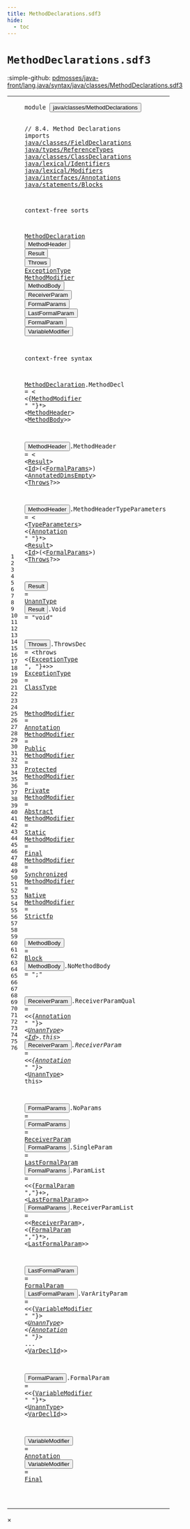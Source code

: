 ```yaml
---
title: MethodDeclarations.sdf3
hide:
  - toc
---
```


# `MethodDeclarations.sdf3`

:simple-github: [pdmosses/java-front/lang.java/syntax/java/classes/MethodDeclarations.sdf3]

[pdmosses/java-front/lang.java/syntax/java/classes/MethodDeclarations.sdf3]: https://github.com/pdmosses/java-front/blob/master/lang.java/syntax/java/classes/MethodDeclarations.sdf3 "The source file on GitHub"

<div class="sdf3"><table class="highlighttable"><tbody><tr><td class="linenos"><div class="linenodiv"><pre><span></span>1
2
3
4
5
6
7
8
9
10
11
12
13
14
15
16
17
18
19
20
21
22
23
24
25
26
27
28
29
30
31
32
33
34
35
36
37
38
39
40
41
42
43
44
45
46
47
48
49
50
51
52
53
54
55
56
57
58
59
60
61
62
63
64
65
66
67
68
69
70
71
72
73
74
75
76
</pre></div></td>
<td class="code"><pre><code><span class="keyword">module</span> <button class="modal-open" id="java/classes/MethodDeclarations_1_8" title="a definition with multiple references" data-urls="../ClassDeclarations.sdf3/#java/classes/MethodDeclarations line 11_3; ../ConstructorDeclarations.sdf3/#java/classes/MethodDeclarations line 9_3; ../Main.sdf3/#java/classes/MethodDeclarations line 8_3; ../../expressions/LambdaExpressions.sdf3/#java/classes/MethodDeclarations line 8_3; ../../interfaces/InterfaceMethodDeclarations.sdf3/#java/classes/MethodDeclarations line 7_3; ../../statements/LocalVariableDeclarations.sdf3/#java/classes/MethodDeclarations line 7_3; ../../statements/Statements.sdf3/#java/classes/MethodDeclarations line 7_3">java/classes/MethodDeclarations</button>

<span class="layout">// 8.4. Method Declarations</span>
<span class="keyword">imports</span>
  <a href="../FieldDeclarations.sdf3/#java/classes/FieldDeclarations_1_8" id="java/classes/FieldDeclarations_5_3" title="a reference to a single-file definition">java/classes/FieldDeclarations</a>
  <a href="../../types/ReferenceTypes.sdf3/#java/types/ReferenceTypes_1_8" id="java/types/ReferenceTypes_6_3" title="a reference to a single-file definition">java/types/ReferenceTypes</a>
  <a href="../ClassDeclarations.sdf3/#java/classes/ClassDeclarations_1_8" id="java/classes/ClassDeclarations_7_3" title="a reference to a single-file definition">java/classes/ClassDeclarations</a>
  <a href="../../lexical/Identifiers.sdf3/#java/lexical/Identifiers_1_8" id="java/lexical/Identifiers_8_3" title="a reference to a single-file definition">java/lexical/Identifiers</a>
  <a href="../../lexical/Modifiers.sdf3/#java/lexical/Modifiers_1_8" id="java/lexical/Modifiers_9_3" title="a reference to a single-file definition">java/lexical/Modifiers</a>
  <a href="../../interfaces/Annotations.sdf3/#java/interfaces/Annotations_1_8" id="java/interfaces/Annotations_10_3" title="a reference to a single-file definition">java/interfaces/Annotations</a>
  <a href="../../statements/Blocks.sdf3/#java/statements/Blocks_1_8" id="java/statements/Blocks_11_3" title="a reference to a single-file definition">java/statements/Blocks</a>

<span class="keyword">context-free sorts</span>

  <a href="../ClassDeclarations.sdf3/#MethodDeclaration_64_28" id="MethodDeclaration_15_3" title="a definition with a single reference">MethodDeclaration</a>
  <button class="modal-open" id="MethodHeader_16_3" title="a definition with multiple references" data-urls="#MethodHeader line 31_28; ../../interfaces/InterfaceMethodDeclarations.sdf3/#MethodHeader line 18_37">MethodHeader</button>
  <button class="modal-open" id="Result_17_3" title="a definition with multiple references" data-urls="#Result line 34_4, 37_41">Result</button>
  <button class="modal-open" id="Throws_18_3" title="a definition with multiple references" data-urls="#Throws line 34_55, 37_71; ../ConstructorDeclarations.sdf3/#Throws line 25_72">Throws</button>
  <a href="#ExceptionType_42_32" id="ExceptionType_19_3" title="a definition with a single reference">ExceptionType</a>
  <a href="#MethodModifier_31_5" id="MethodModifier_20_3" title="a definition with a single reference">MethodModifier</a>
  <button class="modal-open" id="MethodBody_21_3" title="a definition with multiple references" data-urls="#MethodBody line 31_43; ../../interfaces/InterfaceMethodDeclarations.sdf3/#MethodBody line 18_52">MethodBody</button>
  <button class="modal-open" id="ReceiverParam_22_3" title="a definition with multiple references" data-urls="#ReceiverParam line 63_36, 66_38">ReceiverParam</button>
  <button class="modal-open" id="FormalParams_23_3" title="a definition with multiple references" data-urls="#FormalParams line 34_18, 37_55; ../ConstructorDeclarations.sdf3/#FormalParams line 25_56; ../../expressions/LambdaExpressions.sdf3/#FormalParams line 20_45">FormalParams</button>
  <button class="modal-open" id="LastFormalParam_24_3" title="a definition with multiple references" data-urls="#LastFormalParam line 64_36, 65_60, 66_77">LastFormalParam</button>
  <button class="modal-open" id="FormalParam_25_3" title="a definition with multiple references" data-urls="#FormalParam line 65_39, 66_56, 68_28">FormalParam</button>
  <button class="modal-open" id="VariableModifier_26_3" title="a definition with multiple references" data-urls="#VariableModifier line 69_38, 71_32; ../../statements/LocalVariableDeclarations.sdf3/#VariableModifier line 19_5; ../../statements/Statements.sdf3/#VariableModifier line 42_30, 45_25, 106_40, 128_26">VariableModifier</button>

<span class="keyword">context-free syntax</span>
  
  <a href="../ClassDeclarations.sdf3/#MethodDeclaration_64_28" id="MethodDeclaration_30_3" title="a definition with a single reference">MethodDeclaration</a>.<span class="cons_Constructor"><span id="MethodDecl_30_21" title="a definition with no references">MethodDecl</span></span> = &lt;
  &lt;{<a href="#MethodModifier_20_3" id="MethodModifier_31_5" title="a reference to a single-file definition">MethodModifier</a> <span class="cons_Lit">" "</span>}*&gt; &lt;<a href="#MethodHeader_16_3" id="MethodHeader_31_28" title="a reference to a single-file definition">MethodHeader</a>&gt; &lt;<a href="#MethodBody_21_3" id="MethodBody_31_43" title="a reference to a single-file definition">MethodBody</a>&gt;&gt;
  
  <button class="modal-open" id="MethodHeader_33_3" title="a definition with multiple references" data-urls="#MethodHeader line 31_28; ../../interfaces/InterfaceMethodDeclarations.sdf3/#MethodHeader line 18_37">MethodHeader</button>.<span class="cons_Constructor"><span id="MethodHeader_33_16" title="a definition with no references">MethodHeader</span></span> = &lt;
  &lt;<a href="#Result_17_3" id="Result_34_4" title="a reference to a single-file definition">Result</a>&gt; &lt;<a href="../../lexical/Identifiers.sdf3/#Id_15_3" id="Id_34_13" title="a reference to a single-file definition">Id</a>&gt;<span class="cons_String">(</span>&lt;<a href="#FormalParams_23_3" id="FormalParams_34_18" title="a reference to a single-file definition">FormalParams</a>&gt;<span class="cons_String">)</span> &lt;<a href="../../types/ReferenceTypes.sdf3/#AnnotatedDimsEmpty_18_3" id="AnnotatedDimsEmpty_34_34" title="a reference to a single-file definition">AnnotatedDimsEmpty</a>&gt; &lt;<a href="#Throws_18_3" id="Throws_34_55" title="a reference to a single-file definition">Throws</a>?&gt;&gt;
  
  <button class="modal-open" id="MethodHeader_36_3" title="a definition with multiple references" data-urls="#MethodHeader line 31_28; ../../interfaces/InterfaceMethodDeclarations.sdf3/#MethodHeader line 18_37">MethodHeader</button>.<span class="cons_Constructor"><span id="MethodHeaderTypeParameters_36_16" title="a definition with no references">MethodHeaderTypeParameters</span></span> = &lt;
  &lt;<a href="../ClassDeclarations.sdf3/#TypeParameters_25_3" id="TypeParameters_37_4" title="a reference to a single-file definition">TypeParameters</a>&gt; &lt;{<a href="../../interfaces/Annotations.sdf3/#Annotation_12_3" id="Annotation_37_22" title="a reference to a single-file definition">Annotation</a> <span class="cons_Lit">" "</span>}*&gt; &lt;<a href="#Result_17_3" id="Result_37_41" title="a reference to a single-file definition">Result</a>&gt; &lt;<a href="../../lexical/Identifiers.sdf3/#Id_15_3" id="Id_37_50" title="a reference to a single-file definition">Id</a>&gt;<span class="cons_String">(</span>&lt;<a href="#FormalParams_23_3" id="FormalParams_37_55" title="a reference to a single-file definition">FormalParams</a>&gt;<span class="cons_String">)</span> &lt;<a href="#Throws_18_3" id="Throws_37_71" title="a reference to a single-file definition">Throws</a>?&gt;&gt;
  
  <button class="modal-open" id="Result_39_3" title="a definition with multiple references" data-urls="#Result line 34_4, 37_41">Result</button> = <a href="../FieldDeclarations.sdf3/#UnannType_22_3" id="UnannType_39_12" title="a reference to a single-file definition">UnannType</a>
  <button class="modal-open" id="Result_40_3" title="a definition with multiple references" data-urls="#Result line 34_4, 37_41">Result</button>.<span class="cons_Constructor"><span id="Void_40_10" title="a definition with no references">Void</span></span> = <span class="cons_Lit">"void"</span>
  
  <button class="modal-open" id="Throws_42_3" title="a definition with multiple references" data-urls="#Throws line 34_55, 37_71; ../ConstructorDeclarations.sdf3/#Throws line 25_72">Throws</button>.<span class="cons_Constructor"><span id="ThrowsDec_42_10" title="a definition with no references">ThrowsDec</span></span> = &lt;<span class="cons_String">throws</span> &lt;{<a href="#ExceptionType_19_3" id="ExceptionType_42_32" title="a reference to a single-file definition">ExceptionType</a> <span class="cons_Lit">", "</span>}+&gt;&gt;
  <a href="#ExceptionType_42_32" id="ExceptionType_43_3" title="a definition with a single reference">ExceptionType</a>    = <a href="../../types/ReferenceTypes.sdf3/#ClassType_14_3" id="ClassType_43_22" title="a reference to a single-file definition">ClassType</a>
  
  <a href="#MethodModifier_31_5" id="MethodModifier_45_3" title="a definition with a single reference">MethodModifier</a> = <a href="../../interfaces/Annotations.sdf3/#Annotation_12_3" id="Annotation_45_20" title="a reference to a single-file definition">Annotation</a>
  <a href="#MethodModifier_31_5" id="MethodModifier_46_3" title="a definition with a single reference">MethodModifier</a> = <a href="../../lexical/Modifiers.sdf3/#Public_14_3" id="Public_46_20" title="a reference to a single-file definition">Public</a>
  <a href="#MethodModifier_31_5" id="MethodModifier_47_3" title="a definition with a single reference">MethodModifier</a> = <a href="../../lexical/Modifiers.sdf3/#Protected_13_3" id="Protected_47_20" title="a reference to a single-file definition">Protected</a>
  <a href="#MethodModifier_31_5" id="MethodModifier_48_3" title="a definition with a single reference">MethodModifier</a> = <a href="../../lexical/Modifiers.sdf3/#Private_12_3" id="Private_48_20" title="a reference to a single-file definition">Private</a>
  <a href="#MethodModifier_31_5" id="MethodModifier_49_3" title="a definition with a single reference">MethodModifier</a> = <a href="../../lexical/Modifiers.sdf3/#Abstract_8_3" id="Abstract_49_20" title="a reference to a single-file definition">Abstract</a>
  <a href="#MethodModifier_31_5" id="MethodModifier_50_3" title="a definition with a single reference">MethodModifier</a> = <a href="../../lexical/Modifiers.sdf3/#Static_15_3" id="Static_50_20" title="a reference to a single-file definition">Static</a>
  <a href="#MethodModifier_31_5" id="MethodModifier_51_3" title="a definition with a single reference">MethodModifier</a> = <a href="../../lexical/Modifiers.sdf3/#Final_10_3" id="Final_51_20" title="a reference to a single-file definition">Final</a>
  <a href="#MethodModifier_31_5" id="MethodModifier_52_3" title="a definition with a single reference">MethodModifier</a> = <a href="../../lexical/Modifiers.sdf3/#Synchronized_17_3" id="Synchronized_52_20" title="a reference to a single-file definition">Synchronized</a>
  <a href="#MethodModifier_31_5" id="MethodModifier_53_3" title="a definition with a single reference">MethodModifier</a> = <a href="../../lexical/Modifiers.sdf3/#Native_11_3" id="Native_53_20" title="a reference to a single-file definition">Native</a>
  <a href="#MethodModifier_31_5" id="MethodModifier_54_3" title="a definition with a single reference">MethodModifier</a> = <a href="../../lexical/Modifiers.sdf3/#Strictfp_16_3" id="Strictfp_54_20" title="a reference to a single-file definition">Strictfp</a>
  
  <button class="modal-open" id="MethodBody_56_3" title="a definition with multiple references" data-urls="#MethodBody line 31_43; ../../interfaces/InterfaceMethodDeclarations.sdf3/#MethodBody line 18_52">MethodBody</button>         = <a href="../../statements/Blocks.sdf3/#Block_12_3" id="Block_56_24" title="a reference to a single-file definition">Block</a>
  <button class="modal-open" id="MethodBody_57_3" title="a definition with multiple references" data-urls="#MethodBody line 31_43; ../../interfaces/InterfaceMethodDeclarations.sdf3/#MethodBody line 18_52">MethodBody</button>.<span class="cons_Constructor"><span id="NoMethodBody_57_14" title="a definition with no references">NoMethodBody</span></span> = <span class="cons_Lit">";"</span>
  
  <button class="modal-open" id="ReceiverParam_59_3" title="a definition with multiple references" data-urls="#ReceiverParam line 63_36, 66_38">ReceiverParam</button>.<span class="cons_Constructor"><span id="ReceiverParamQual_59_17" title="a definition with no references">ReceiverParamQual</span></span> = &lt;&lt;{<a href="../../interfaces/Annotations.sdf3/#Annotation_12_3" id="Annotation_59_40" title="a reference to a single-file definition">Annotation</a> <span class="cons_Lit">" "</span>}*&gt; &lt;<a href="../FieldDeclarations.sdf3/#UnannType_22_3" id="UnannType_59_59" title="a reference to a single-file definition">UnannType</a>&gt; &lt;<a href="../../lexical/Identifiers.sdf3/#Id_15_3" id="Id_59_71" title="a reference to a single-file definition">Id</a>&gt;<span class="cons_String">.this</span>&gt;
  <button class="modal-open" id="ReceiverParam_60_3" title="a definition with multiple references" data-urls="#ReceiverParam line 63_36, 66_38">ReceiverParam</button>.<span class="cons_Constructor"><span id="ReceiverParam_60_17" title="a definition with no references">ReceiverParam</span></span>     = &lt;&lt;{<a href="../../interfaces/Annotations.sdf3/#Annotation_12_3" id="Annotation_60_40" title="a reference to a single-file definition">Annotation</a> <span class="cons_Lit">" "</span>}*&gt; &lt;<a href="../FieldDeclarations.sdf3/#UnannType_22_3" id="UnannType_60_59" title="a reference to a single-file definition">UnannType</a>&gt; <span class="cons_String">this</span>&gt;

  <button class="modal-open" id="FormalParams_62_3" title="a definition with multiple references" data-urls="#FormalParams line 34_18, 37_55; ../ConstructorDeclarations.sdf3/#FormalParams line 25_56; ../../expressions/LambdaExpressions.sdf3/#FormalParams line 20_45">FormalParams</button>.<span class="cons_Constructor"><span id="NoParams_62_16" title="a definition with no references">NoParams</span></span>          = 
  <button class="modal-open" id="FormalParams_63_3" title="a definition with multiple references" data-urls="#FormalParams line 34_18, 37_55; ../ConstructorDeclarations.sdf3/#FormalParams line 25_56; ../../expressions/LambdaExpressions.sdf3/#FormalParams line 20_45">FormalParams</button>                   = <a href="#ReceiverParam_22_3" id="ReceiverParam_63_36" title="a reference to a single-file definition">ReceiverParam</a>
  <button class="modal-open" id="FormalParams_64_3" title="a definition with multiple references" data-urls="#FormalParams line 34_18, 37_55; ../ConstructorDeclarations.sdf3/#FormalParams line 25_56; ../../expressions/LambdaExpressions.sdf3/#FormalParams line 20_45">FormalParams</button>.<span class="cons_Constructor"><span id="SingleParam_64_16" title="a definition with no references">SingleParam</span></span>       = <a href="#LastFormalParam_24_3" id="LastFormalParam_64_36" title="a reference to a single-file definition">LastFormalParam</a>
  <button class="modal-open" id="FormalParams_65_3" title="a definition with multiple references" data-urls="#FormalParams line 34_18, 37_55; ../ConstructorDeclarations.sdf3/#FormalParams line 25_56; ../../expressions/LambdaExpressions.sdf3/#FormalParams line 20_45">FormalParams</button>.<span class="cons_Constructor"><span id="ParamList_65_16" title="a definition with no references">ParamList</span></span>         = &lt;&lt;{<a href="#FormalParam_25_3" id="FormalParam_65_39" title="a reference to a single-file definition">FormalParam</a> <span class="cons_Lit">","</span>}+&gt;<span class="cons_String">,</span> &lt;<a href="#LastFormalParam_24_3" id="LastFormalParam_65_60" title="a reference to a single-file definition">LastFormalParam</a>&gt;&gt;
  <button class="modal-open" id="FormalParams_66_3" title="a definition with multiple references" data-urls="#FormalParams line 34_18, 37_55; ../ConstructorDeclarations.sdf3/#FormalParams line 25_56; ../../expressions/LambdaExpressions.sdf3/#FormalParams line 20_45">FormalParams</button>.<span class="cons_Constructor"><span id="ReceiverParamList_66_16" title="a definition with no references">ReceiverParamList</span></span> = &lt;&lt;<a href="#ReceiverParam_22_3" id="ReceiverParam_66_38" title="a reference to a single-file definition">ReceiverParam</a>&gt;<span class="cons_String">,</span> &lt;{<a href="#FormalParam_25_3" id="FormalParam_66_56" title="a reference to a single-file definition">FormalParam</a> <span class="cons_Lit">","</span>}*&gt;<span class="cons_String">,</span> &lt;<a href="#LastFormalParam_24_3" id="LastFormalParam_66_77" title="a reference to a single-file definition">LastFormalParam</a>&gt;&gt;
  
  <button class="modal-open" id="LastFormalParam_68_3" title="a definition with multiple references" data-urls="#LastFormalParam line 64_36, 65_60, 66_77">LastFormalParam</button>        = <a href="#FormalParam_25_3" id="FormalParam_68_28" title="a reference to a single-file definition">FormalParam</a>
  <button class="modal-open" id="LastFormalParam_69_3" title="a definition with multiple references" data-urls="#LastFormalParam line 64_36, 65_60, 66_77">LastFormalParam</button>.<span class="cons_Constructor"><span id="VarArityParam_69_19" title="a definition with no references">VarArityParam</span></span> = &lt;&lt;{<a href="#VariableModifier_26_3" id="VariableModifier_69_38" title="a reference to a single-file definition">VariableModifier</a> <span class="cons_Lit">" "</span>}*&gt; &lt;<a href="../FieldDeclarations.sdf3/#UnannType_22_3" id="UnannType_69_63" title="a reference to a single-file definition">UnannType</a>&gt; &lt;{<a href="../../interfaces/Annotations.sdf3/#Annotation_12_3" id="Annotation_69_76" title="a reference to a single-file definition">Annotation</a> <span class="cons_Lit">" "</span>}*&gt; <span class="cons_String">...</span> &lt;<a href="../FieldDeclarations.sdf3/#VarDeclId_18_3" id="VarDeclId_69_99" title="a reference to a single-file definition">VarDeclId</a>&gt;&gt;
    
  <button class="modal-open" id="FormalParam_71_3" title="a definition with multiple references" data-urls="#FormalParam line 65_39, 66_56, 68_28">FormalParam</button>.<span class="cons_Constructor"><span id="FormalParam_71_15" title="a definition with no references">FormalParam</span></span> = &lt;&lt;{<a href="#VariableModifier_26_3" id="VariableModifier_71_32" title="a reference to a single-file definition">VariableModifier</a> <span class="cons_Lit">" "</span>}*&gt; &lt;<a href="../FieldDeclarations.sdf3/#UnannType_22_3" id="UnannType_71_57" title="a reference to a single-file definition">UnannType</a>&gt; &lt;<a href="../FieldDeclarations.sdf3/#VarDeclId_18_3" id="VarDeclId_71_69" title="a reference to a single-file definition">VarDeclId</a>&gt;&gt;
  
  <button class="modal-open" id="VariableModifier_73_3" title="a definition with multiple references" data-urls="#VariableModifier line 69_38, 71_32; ../../statements/LocalVariableDeclarations.sdf3/#VariableModifier line 19_5; ../../statements/Statements.sdf3/#VariableModifier line 42_30, 45_25, 106_40, 128_26">VariableModifier</button> = <a href="../../interfaces/Annotations.sdf3/#Annotation_12_3" id="Annotation_73_22" title="a reference to a single-file definition">Annotation</a>
  <button class="modal-open" id="VariableModifier_74_3" title="a definition with multiple references" data-urls="#VariableModifier line 69_38, 71_32; ../../statements/LocalVariableDeclarations.sdf3/#VariableModifier line 19_5; ../../statements/Statements.sdf3/#VariableModifier line 42_30, 45_25, 106_40, 128_26">VariableModifier</button> = <a href="../../lexical/Modifiers.sdf3/#Final_10_3" id="Final_74_22" title="a reference to a single-file definition">Final</a>
  
  
</code></pre></td></tr></tbody></table></div>

<div id="modal">
  <div id="modal-content">
    <span id="modal-close">&times;</span>
    <h2 id="modal-h2"></h2>
    <p  id="modal-p"></p>
    <ul id="modal-ul"></ul>
  </div>
</div>
